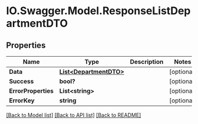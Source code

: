 # IO.Swagger.Model.ResponseListDepartmentDTO
## Properties

Name | Type | Description | Notes
------------ | ------------- | ------------- | -------------
**Data** | [**List&lt;DepartmentDTO&gt;**](DepartmentDTO.md) |  | [optional] 
**Success** | **bool?** |  | [optional] 
**ErrorProperties** | **List&lt;string&gt;** |  | [optional] 
**ErrorKey** | **string** |  | [optional] 

[[Back to Model list]](../README.md#documentation-for-models) [[Back to API list]](../README.md#documentation-for-api-endpoints) [[Back to README]](../README.md)

